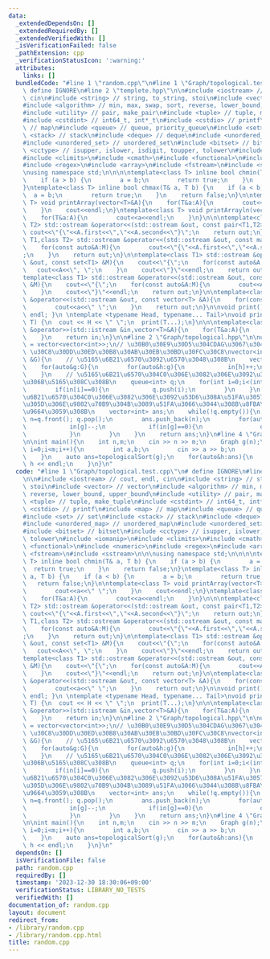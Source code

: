 ```yaml
---
data:
  _extendedDependsOn: []
  _extendedRequiredBy: []
  _extendedVerifiedWith: []
  _isVerificationFailed: false
  _pathExtension: cpp
  _verificationStatusIcon: ':warning:'
  attributes:
    links: []
  bundledCode: "#line 1 \"random.cpp\"\n#line 1 \"Graph/topological.test.cpp\"\n#\
    \ define IGNORE\n#line 2 \"templete.hpp\"\n\n#include <iostream> // cout, endl,\
    \ cin\n#include <string> // string, to_string, stoi\n#include <vector> // vector\n\
    #include <algorithm> // min, max, swap, sort, reverse, lower_bound, upper_bound\n\
    #include <utility> // pair, make_pair\n#include <tuple> // tuple, make_tuple\n\
    #include <cstdint> // int64_t, int*_t\n#include <cstdio> // printf\n#include <map>\
    \ // map\n#include <queue> // queue, priority_queue\n#include <set> // set\n#include\
    \ <stack> // stack\n#include <deque> // deque\n#include <unordered_map> // unordered_map\n\
    #include <unordered_set> // unordered_set\n#include <bitset> // bitset\n#include\
    \ <cctype> // isupper, islower, isdigit, toupper, tolower\n#include <iomanip>\n\
    #include <climits>\n#include <cmath>\n#include <functional>\n#include <numeric>\n\
    #include <regex>\n#include <array>\n#include <fstream>\n#include <sstream>\n\n\
    \nusing namespace std;\n\n\n\ntemplate<class T> inline bool chmin(T& a, T b) {\n\
    \    if (a > b) {\n        a = b;\n        return true;\n    }\n    return false;\n\
    }\ntemplate<class T> inline bool chmax(T& a, T b) {\n    if (a < b) {\n      \
    \  a = b;\n        return true;\n    }\n    return false;\n}\n\ntemplate<class\
    \ T> void printArray(vector<T>&A){\n    for(T&a:A){\n        cout<<a<<\" \";\n\
    \    }\n    cout<<endl;\n}\ntemplate<class T> void printArrayln(vector<T>&A){\n\
    \    for(T&a:A){\n        cout<<a<<endl;\n    }\n}\n\n\ntemplate<class T1,class\
    \ T2> std::ostream &operator<<(std::ostream &out, const pair<T1,T2> &A){\n   \
    \ cout<<\"{\"<<A.first<<\",\"<<A.second<<\"}\";\n    return out;\n}\n\ntemplate<class\
    \ T1,class T2> std::ostream &operator<<(std::ostream &out, const map<T1,T2> &M){\n\
    \    for(const auto&A:M){\n        cout<<\"{\"<<A.first<<\",\"<<A.second<<\"}\"\
    ;\n    }\n    return out;\n}\n\ntemplate<class T1> std::ostream &operator<<(std::ostream\
    \ &out, const set<T1> &M){\n    cout<<\"{\";\n    for(const auto&A:M){\n     \
    \   cout<<A<<\", \";\n    }\n    cout<<\"}\"<<endl;\n    return out;\n}\n\n\n\
    template<class T1> std::ostream &operator<<(std::ostream &out, const multiset<T1>\
    \ &M){\n    cout<<\"{\";\n    for(const auto&A:M){\n        cout<<A<<\", \";\n\
    \    }\n    cout<<\"}\"<<endl;\n    return out;\n}\n\ntemplate<class T> std::ostream\
    \ &operator<<(std::ostream &out, const vector<T> &A){\n    for(const T &a:A){\n\
    \        cout<<a<<\" \";\n    }\n    return out;\n}\n\nvoid print() { cout <<\
    \ endl; }\n \ntemplate <typename Head, typename... Tail>\nvoid print(Head H, Tail...\
    \ T) {\n  cout << H << \" \";\n  print(T...);\n}\n\n\ntemplate<class T> std::istream\
    \ &operator>>(std::istream &in,vector<T>&A){\n    for(T&a:A){\n        std::cin>>a;\n\
    \    }\n    return in;\n}\n\n#line 2 \"Graph/topological.hpp\"\n\nusing Graph\
    \ = vector<vector<int>>;\n// \u30B0\u30E9\u30D5\u304CDAG\u3067\u3042\u308B\n//\
    \ \u30C8\u30DD\u30ED\u30B8\u30AB\u30EB\u30BD\u30FC\u30C8\nvector<int> topologicalSort(Graph\
    \ &G){\n    // \u5165\u6B21\u6570\u3092\u6570\u3048\u308B\n    vector<int> in(G.size(),0);\n\
    \    for(auto&g:G){\n        for(auto&h:g){\n            in[h]++;\n        }\n\
    \    }\n    // \u5165\u6B21\u6570\u304C0\u306E\u3082\u306E\u3092\u30AD\u30E5\u30FC\
    \u306B\u5165\u308C\u308B\n    queue<int> q;\n    for(int i=0;i<(int)G.size();i++){\n\
    \        if(in[i]==0){\n            q.push(i);\n        }\n    }\n    // \u5165\
    \u6B21\u6570\u304C0\u306E\u3082\u306E\u3092\u53D6\u308A\u51FA\u3057\u3066\u3001\
    \u305D\u306E\u9802\u70B9\u304B\u3089\u51FA\u3066\u3044\u308B\u8FBA\u3092\u524A\
    \u9664\u3059\u308B\n    vector<int> ans;\n    while(!q.empty()){\n        int\
    \ n=q.front(); q.pop();\n        ans.push_back(n);\n        for(auto&g:G[n]){\n\
    \            in[g]--;\n            if(in[g]==0){\n                q.push(g);\n\
    \            }\n        }\n    }\n    return ans;\n}\n#line 4 \"Graph/topological.test.cpp\"\
    \n\nint main(){\n    int n,m;\n    cin >> n >> m;\n    Graph g(n);\n    for(int\
    \ i=0;i<m;i++){\n        int a,b;\n        cin >> a >> b;\n        g[a].push_back(b);\n\
    \    }\n    auto ans=topologicalSort(g);\n    for(auto&h:ans){\n        cout <<\
    \ h << endl;\n    }\n}\n"
  code: "#line 1 \"Graph/topological.test.cpp\"\n# define IGNORE\n#line 2 \"templete.hpp\"\
    \n\n#include <iostream> // cout, endl, cin\n#include <string> // string, to_string,\
    \ stoi\n#include <vector> // vector\n#include <algorithm> // min, max, swap, sort,\
    \ reverse, lower_bound, upper_bound\n#include <utility> // pair, make_pair\n#include\
    \ <tuple> // tuple, make_tuple\n#include <cstdint> // int64_t, int*_t\n#include\
    \ <cstdio> // printf\n#include <map> // map\n#include <queue> // queue, priority_queue\n\
    #include <set> // set\n#include <stack> // stack\n#include <deque> // deque\n\
    #include <unordered_map> // unordered_map\n#include <unordered_set> // unordered_set\n\
    #include <bitset> // bitset\n#include <cctype> // isupper, islower, isdigit, toupper,\
    \ tolower\n#include <iomanip>\n#include <climits>\n#include <cmath>\n#include\
    \ <functional>\n#include <numeric>\n#include <regex>\n#include <array>\n#include\
    \ <fstream>\n#include <sstream>\n\n\nusing namespace std;\n\n\n\ntemplate<class\
    \ T> inline bool chmin(T& a, T b) {\n    if (a > b) {\n        a = b;\n      \
    \  return true;\n    }\n    return false;\n}\ntemplate<class T> inline bool chmax(T&\
    \ a, T b) {\n    if (a < b) {\n        a = b;\n        return true;\n    }\n \
    \   return false;\n}\n\ntemplate<class T> void printArray(vector<T>&A){\n    for(T&a:A){\n\
    \        cout<<a<<\" \";\n    }\n    cout<<endl;\n}\ntemplate<class T> void printArrayln(vector<T>&A){\n\
    \    for(T&a:A){\n        cout<<a<<endl;\n    }\n}\n\n\ntemplate<class T1,class\
    \ T2> std::ostream &operator<<(std::ostream &out, const pair<T1,T2> &A){\n   \
    \ cout<<\"{\"<<A.first<<\",\"<<A.second<<\"}\";\n    return out;\n}\n\ntemplate<class\
    \ T1,class T2> std::ostream &operator<<(std::ostream &out, const map<T1,T2> &M){\n\
    \    for(const auto&A:M){\n        cout<<\"{\"<<A.first<<\",\"<<A.second<<\"}\"\
    ;\n    }\n    return out;\n}\n\ntemplate<class T1> std::ostream &operator<<(std::ostream\
    \ &out, const set<T1> &M){\n    cout<<\"{\";\n    for(const auto&A:M){\n     \
    \   cout<<A<<\", \";\n    }\n    cout<<\"}\"<<endl;\n    return out;\n}\n\n\n\
    template<class T1> std::ostream &operator<<(std::ostream &out, const multiset<T1>\
    \ &M){\n    cout<<\"{\";\n    for(const auto&A:M){\n        cout<<A<<\", \";\n\
    \    }\n    cout<<\"}\"<<endl;\n    return out;\n}\n\ntemplate<class T> std::ostream\
    \ &operator<<(std::ostream &out, const vector<T> &A){\n    for(const T &a:A){\n\
    \        cout<<a<<\" \";\n    }\n    return out;\n}\n\nvoid print() { cout <<\
    \ endl; }\n \ntemplate <typename Head, typename... Tail>\nvoid print(Head H, Tail...\
    \ T) {\n  cout << H << \" \";\n  print(T...);\n}\n\n\ntemplate<class T> std::istream\
    \ &operator>>(std::istream &in,vector<T>&A){\n    for(T&a:A){\n        std::cin>>a;\n\
    \    }\n    return in;\n}\n\n#line 2 \"Graph/topological.hpp\"\n\nusing Graph\
    \ = vector<vector<int>>;\n// \u30B0\u30E9\u30D5\u304CDAG\u3067\u3042\u308B\n//\
    \ \u30C8\u30DD\u30ED\u30B8\u30AB\u30EB\u30BD\u30FC\u30C8\nvector<int> topologicalSort(Graph\
    \ &G){\n    // \u5165\u6B21\u6570\u3092\u6570\u3048\u308B\n    vector<int> in(G.size(),0);\n\
    \    for(auto&g:G){\n        for(auto&h:g){\n            in[h]++;\n        }\n\
    \    }\n    // \u5165\u6B21\u6570\u304C0\u306E\u3082\u306E\u3092\u30AD\u30E5\u30FC\
    \u306B\u5165\u308C\u308B\n    queue<int> q;\n    for(int i=0;i<(int)G.size();i++){\n\
    \        if(in[i]==0){\n            q.push(i);\n        }\n    }\n    // \u5165\
    \u6B21\u6570\u304C0\u306E\u3082\u306E\u3092\u53D6\u308A\u51FA\u3057\u3066\u3001\
    \u305D\u306E\u9802\u70B9\u304B\u3089\u51FA\u3066\u3044\u308B\u8FBA\u3092\u524A\
    \u9664\u3059\u308B\n    vector<int> ans;\n    while(!q.empty()){\n        int\
    \ n=q.front(); q.pop();\n        ans.push_back(n);\n        for(auto&g:G[n]){\n\
    \            in[g]--;\n            if(in[g]==0){\n                q.push(g);\n\
    \            }\n        }\n    }\n    return ans;\n}\n#line 4 \"Graph/topological.test.cpp\"\
    \n\nint main(){\n    int n,m;\n    cin >> n >> m;\n    Graph g(n);\n    for(int\
    \ i=0;i<m;i++){\n        int a,b;\n        cin >> a >> b;\n        g[a].push_back(b);\n\
    \    }\n    auto ans=topologicalSort(g);\n    for(auto&h:ans){\n        cout <<\
    \ h << endl;\n    }\n}\n"
  dependsOn: []
  isVerificationFile: false
  path: random.cpp
  requiredBy: []
  timestamp: '2023-12-30 18:30:06+09:00'
  verificationStatus: LIBRARY_NO_TESTS
  verifiedWith: []
documentation_of: random.cpp
layout: document
redirect_from:
- /library/random.cpp
- /library/random.cpp.html
title: random.cpp
---
```

